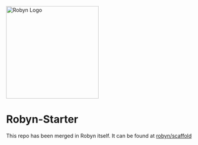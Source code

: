 <img alt="Robyn Logo" src="https://user-images.githubusercontent.com/29942790/140995889-5d91dcff-3aa7-4cfb-8a90-2cddf1337dca.png" width="250" />

# Robyn-Starter

This repo has been merged in Robyn itself. It can be found at [robyn/scaffold](https://github.com/sparckles/Robyn/tree/main/robyn/scaffold)

